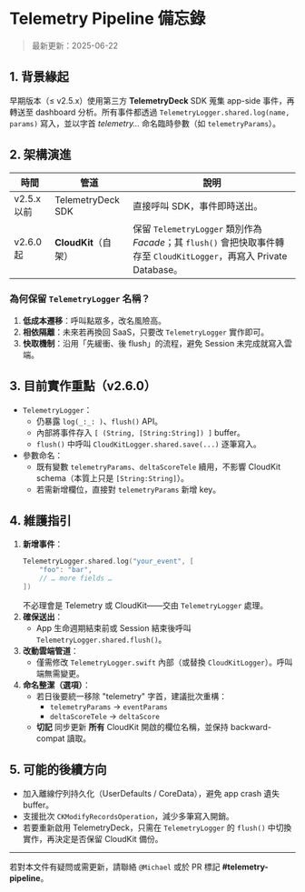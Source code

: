 # Telemetry Pipeline 備忘錄

> 最新更新：2025-06-22

## 1. 背景緣起

早期版本（≤ v2.5.x）使用第三方 **TelemetryDeck** SDK 蒐集 app-side 事件，再轉送至 dashboard 分析。所有事件都透過 `TelemetryLogger.shared.log(name, params)` 寫入，並以字首 *telemetry…* 命名臨時參數（如 `telemetryParams`）。

## 2. 架構演進

| 時間 | 管道 | 說明 |
|------|------|------|
| v2.5.x 以前 | TelemetryDeck SDK | 直接呼叫 SDK，事件即時送出。 |
| v2.6.0 起    | **CloudKit**（自架） | 保留 `TelemetryLogger` 類別作為 *Facade*；其 `flush()` 會把快取事件轉存至 `CloudKitLogger`，再寫入 Private Database。 |

### 為何保留 `TelemetryLogger` 名稱？

1. **低成本遷移**：呼叫點眾多，改名風險高。
2. **相依隔離**：未來若再換回 SaaS，只要改 `TelemetryLogger` 實作即可。
3. **快取機制**：沿用「先緩衝、後 flush」的流程，避免 Session 未完成就寫入雲端。

## 3. 目前實作重點（v2.6.0）

* `TelemetryLogger`：
  * 仍暴露 `log(_:_: )`、`flush()` API。
  * 內部將事件存入 `[ (String, [String:String]) ]` buffer。
  * `flush()` 中呼叫 `CloudKitLogger.shared.save(...)` 逐筆寫入。
* 參數命名：
  * 既有變數 `telemetryParams`、`deltaScoreTele` 續用，不影響 CloudKit schema（本質上只是 `[String:String]`）。
  * 若需新增欄位，直接對 `telemetryParams` 新增 key。

## 4. 維護指引

1. **新增事件**：
   ```swift
   TelemetryLogger.shared.log("your_event", [
       "foo": "bar",
       // … more fields …
   ])
   ```
   不必理會是 Telemetry 或 CloudKit——交由 `TelemetryLogger` 處理。
2. **確保送出**：
   * App 生命週期結束前或 Session 結束後呼叫 `TelemetryLogger.shared.flush()`。
3. **改動雲端管道**：
   * 僅需修改 `TelemetryLogger.swift` 內部（或替換 `CloudKitLogger`）。呼叫端無需變更。
4. **命名整潔（選項）**：
   * 若日後要統一移除 "telemetry" 字首，建議批次重構：
     * `telemetryParams` → `eventParams`
     * `deltaScoreTele` → `deltaScore`
   * **切記** 同步更新 **所有** CloudKit 開啟的欄位名稱，並保持 backward-compat 讀取。

## 5. 可能的後續方向

* 加入離線佇列持久化（UserDefaults / CoreData），避免 app crash 遺失 buffer。
* 支援批次 `CKModifyRecordsOperation`，減少多筆寫入開銷。
* 若要重新啟用 TelemetryDeck，只需在 `TelemetryLogger` 的 `flush()` 中切換實作，再決定是否保留 CloudKit 備份。

---

若對本文件有疑問或需更新，請聯絡 `@Michael` 或於 PR 標記 **#telemetry-pipeline**。 
